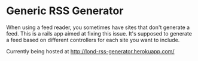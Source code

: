 Generic RSS Generator
=====================

When using a feed reader, you sometimes have sites that don't generate a feed. This is a rails app aimed at fixing this issue.
It's supposed to generate a feed based on different controllers for each site you want to include.

Currently being hosted at http://lond-rss-generator.herokuapp.com/
